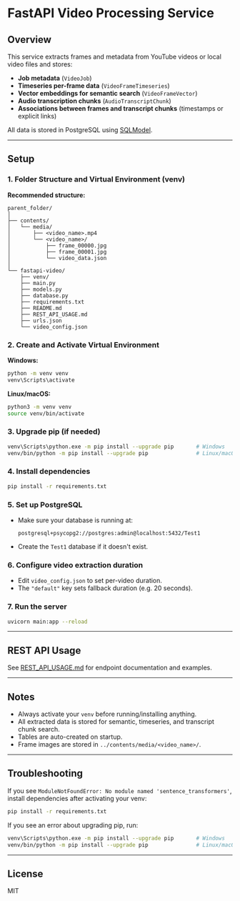 # FastAPI Video Processing Service

## Overview

This service extracts frames and metadata from YouTube videos or local video files and stores:
- **Job metadata** (`VideoJob`)
- **Timeseries per-frame data** (`VideoFrameTimeseries`)
- **Vector embeddings for semantic search** (`VideoFrameVector`)
- **Audio transcription chunks** (`AudioTranscriptChunk`)
- **Associations between frames and transcript chunks** (timestamps or explicit links)

All data is stored in PostgreSQL using [SQLModel](https://sqlmodel.tiangolo.com/).

---

## Setup

### 1. Folder Structure and Virtual Environment (venv)

**Recommended structure:**
```
parent_folder/
│
├── contents/
│   └── media/
│       ├── <video_name>.mp4
│       └── <video_name>/
│           ├── frame_00000.jpg
│           ├── frame_00001.jpg
│           └── video_data.json
│
└── fastapi-video/
    ├── venv/
    ├── main.py
    ├── models.py
    ├── database.py
    ├── requirements.txt
    ├── README.md
    ├── REST_API_USAGE.md
    ├── urls.json
    └── video_config.json
```

### 2. Create and Activate Virtual Environment

**Windows:**
```sh
python -m venv venv
venv\Scripts\activate
```
**Linux/macOS:**
```sh
python3 -m venv venv
source venv/bin/activate
```

### 3. Upgrade pip (if needed)
```sh
venv\Scripts\python.exe -m pip install --upgrade pip       # Windows
venv/bin/python -m pip install --upgrade pip               # Linux/macOS
```

### 4. Install dependencies

```sh
pip install -r requirements.txt
```

### 5. Set up PostgreSQL

- Make sure your database is running at:
  ```
  postgresql+psycopg2://postgres:admin@localhost:5432/Test1
  ```
- Create the `Test1` database if it doesn't exist.

### 6. Configure video extraction duration

- Edit `video_config.json` to set per-video duration.
- The `"default"` key sets fallback duration (e.g. 20 seconds).

### 7. Run the server

```sh
uvicorn main:app --reload
```

---

## REST API Usage

See [REST_API_USAGE.md](./REST_API_USAGE.md) for endpoint documentation and examples.

---

## Notes

- Always activate your `venv` before running/installing anything.
- All extracted data is stored for semantic, timeseries, and transcript chunk search.
- Tables are auto-created on startup.
- Frame images are stored in `../contents/media/<video_name>/`.

---

## Troubleshooting

If you see `ModuleNotFoundError: No module named 'sentence_transformers'`, install dependencies after activating your venv:

```sh
pip install -r requirements.txt
```

If you see an error about upgrading pip, run:
```sh
venv\Scripts\python.exe -m pip install --upgrade pip       # Windows
venv/bin/python -m pip install --upgrade pip               # Linux/macOS
```

---

## License

MIT
